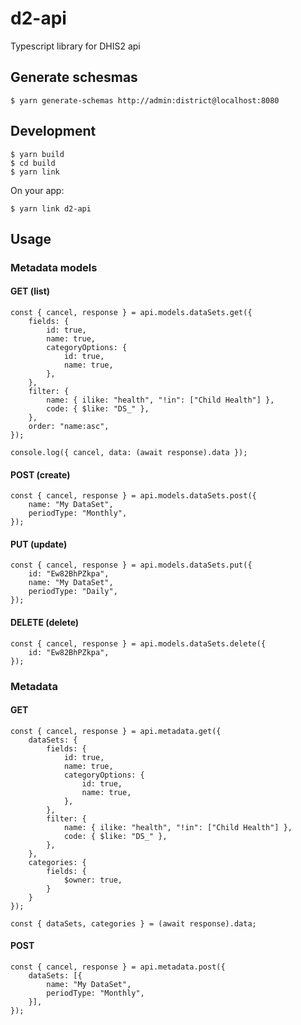 # d2-api

Typescript library for DHIS2 api

## Generate schesmas

```
$ yarn generate-schemas http://admin:district@localhost:8080
```

## Development

```
$ yarn build
$ cd build
$ yarn link
```

On your app:

```
$ yarn link d2-api
```

## Usage

### Metadata models

#### GET (list)

```
const { cancel, response } = api.models.dataSets.get({
    fields: {
        id: true,
        name: true,
        categoryOptions: {
            id: true,
            name: true,
        },
    },
    filter: {
        name: { ilike: "health", "!in": ["Child Health"] },
        code: { $like: "DS_" },
    },
    order: "name:asc",
});

console.log({ cancel, data: (await response).data });
```

#### POST (create)

```
const { cancel, response } = api.models.dataSets.post({
    name: "My DataSet",
    periodType: "Monthly",
});
```

#### PUT (update)

```
const { cancel, response } = api.models.dataSets.put({
    id: "Ew82BhPZkpa",
    name: "My DataSet",
    periodType: "Daily",
});
```

#### DELETE (delete)

```
const { cancel, response } = api.models.dataSets.delete({
    id: "Ew82BhPZkpa",
});
```

### Metadata

#### GET

```
const { cancel, response } = api.metadata.get({
    dataSets: {
        fields: {
            id: true,
            name: true,
            categoryOptions: {
                id: true,
                name: true,
            },
        },
        filter: {
            name: { ilike: "health", "!in": ["Child Health"] },
            code: { $like: "DS_" },
        },
    },
    categories: {
        fields: {
            $owner: true,
        }
    }
});

const { dataSets, categories } = (await response).data;
```

#### POST

```
const { cancel, response } = api.metadata.post({
    dataSets: [{
        name: "My DataSet",
        periodType: "Monthly",
    }],
});
```
